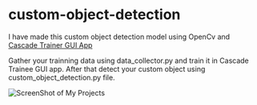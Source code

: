 # custom-object-detection

I have made this custom object detection model using OpenCv and [Cascade Trainer GUI App]

Gather your trainning data using data_collector.py and train it in Cascade Trainee GUI app. After that detect your custom object using custom_object_detection.py file.



![ScreenShot of My Projects](https://i.imgur.com/PmDi8pr.png)


[Cascade Trainer GUI App]:https://amin-ahmadi.com/cascade-trainer-gui/
